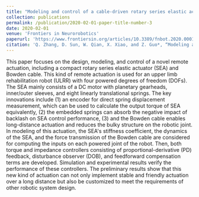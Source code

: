 ```yaml
---
title: "Modeling and control of a cable-driven rotary series elastic actuator for an upper limb rehabilitation robot"
collection: publications
permalink: /publication/2020-02-01-paper-title-number-3
date: 2020-02-01
venue: 'Frontiers in Neurorobotics'
paperurl: 'https://www.frontiersin.org/articles/10.3389/fnbot.2020.00013/full'
citation: 'Q. Zhang, D. Sun, W. Qian, X. Xiao, and Z. Guo*, “Modeling and control of a cable-driven rotary series elastic actuator for an upper limb rehabilitation robot,” Front. Neurorobot., vol. 14, pp. 13, 2020.'
---
```


This paper focuses on the design, modeling, and control of a novel remote actuation, including a compact rotary series elastic actuator (SEA) and Bowden cable. This kind of remote actuation is used for an upper limb rehabilitation robot (ULRR) with four powered degrees of freedom (DOFs). The SEA mainly consists of a DC motor with planetary gearheads, inner/outer sleeves, and eight linearly translational springs. The key innovations include (1) an encoder for direct spring displacement measurement, which can be used to calculate the output torque of SEA equivalently, (2) the embedded springs can absorb the negative impact of backlash on SEA control performance, (3) and the Bowden cable enables long-distance actuation and reduces the bulky structure on the robotic joint. In modeling of this actuation, the SEA's stiffness coefficient, the dynamics of the SEA, and the force transmission of the Bowden cable are considered for computing the inputs on each powered joint of the robot. Then, both torque and impedance controllers consisting of proportional-derivative (PD) feedback, disturbance observer (DOB), and feedforward compensation terms are developed. Simulation and experimental results verify the performance of these controllers. The preliminary results show that this new kind of actuation can not only implement stable and friendly actuation over a long distance but also be customized to meet the requirements of other robotic system design.

